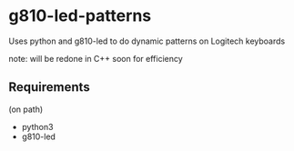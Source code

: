 # g810-led-patterns

Uses python and g810-led to do dynamic patterns on Logitech keyboards

note: will be redone in C++ soon for efficiency

## Requirements

(on path)

- python3
- g810-led
